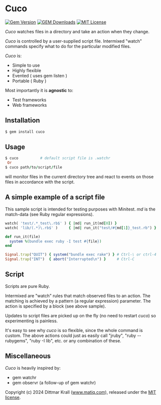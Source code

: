 # Cuco

[![Gem Version](https://badge.fury.io/rb/cuco.png)](http://badge.fury.io/rb/cuco)
[![GEM Downloads](https://img.shields.io/gem/dt/cuco?color=168AFE&logo=ruby&logoColor=FE1616)](https://rubygems.org/gems/cuco)
[![MIT License](https://img.shields.io/badge/license-MIT-blue.svg)](http://choosealicense.com/licenses/mit/)

*Cuco* watches files in a directory and take an action when they change.

*Cuco* is controlled by a user-supplied script file.
Intermixed "watch" commands specify what to do
for the particular modified files.

*Cuco* is:

* Simple to use
* Highly flexible
* Evented               ( uses gem listen )
* Portable              ( Ruby )

Most importantly it is **agnostic** to:

* Test frameworks
* Web frameworks

## Installation

```ruby
$ gem install cuco
```

## Usage

```ruby
$ cuco          # default script file is .watchr
 Or
$ cuco path/to/script/file
```

will monitor files in the current directory tree
and react to events on those files in accordance with the script.

## A simple example of a script file

This sample script is intended for testing purposes with Minitest.
*md* is the match-data (see Ruby regular expressions).

```ruby
watch( 'test/.*_test\.rb$' ) { |md| run_it(md[0]) }
watch( 'lib/(.*)\.rb$' )     { |md| run_it("test/#{md[1]}_test.rb") }

def run_it(file)
  system %(bundle exec ruby -I test #{file})
end

Signal.trap("QUIT") { system("bundle exec rake") } # Ctrl-\ or ctrl-4
Signal.trap("INT")  { abort("Interrupted\n") }     # Ctrl-C
```

## Script

Scripts are pure Ruby.

Intermixed are "watch" rules that match observed files to an action.
The matching is achieved by a pattern (a regular expression) parameter.
The action is specified by a block (see above sample).

Updates to script files are picked up on the fly (no need to restart *cuco*)
so experimenting is painless.

It's easy to see why *cuco* is so flexible,
since the whole command is custom.
The above actions could just as easily call "jruby", "ruby --rubygems",
"ruby -I lib", etc. or any combination of these.

## Miscellaneous

*Cuco* is heavily inspired by:

* gem watchr
* gem observr (a follow-up of gem watchr)

Copyright (c) 2024 Dittmar Krall (www.matiq.com),
released under the [MIT license](https://opensource.org/licenses/MIT).

